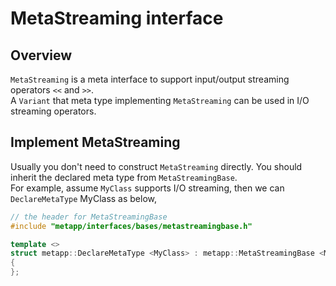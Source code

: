 # MetaStreaming interface

## Overview

`MetaStreaming` is a meta interface to support input/output streaming operators `<<` and `>>`.  
A `Variant` that meta type implementing `MetaStreaming` can be used in I/O streaming operators.  

## Implement MetaStreaming

Usually you don't need to construct `MetaStreaming` directly. You should inherit the declared meta type from `MetaStreamingBase`.  
For example, assume `MyClass` supports I/O streaming, then we can `DeclareMetaType` MyClass as below,  

```c++
// the header for MetaStreamingBase
#include "metapp/interfaces/bases/metastreamingbase.h"

template <>
struct metapp::DeclareMetaType <MyClass> : metapp::MetaStreamingBase <MyClass>
{
};
```

